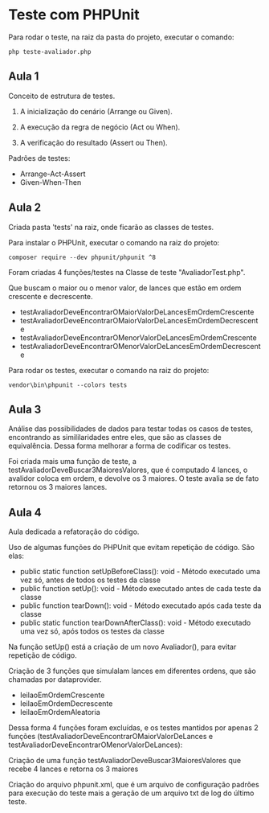 # Teste com PHPUnit

Para rodar o teste, na raiz da pasta do projeto, executar o comando:

````
php teste-avaliador.php
````

## Aula 1

Conceito de estrutura de testes.

1. A inicialização do cenário (Arrange ou Given).

2. A execução da regra de negócio (Act ou When).

3. A verificação do resultado (Assert ou Then).

Padrões de testes:
- Arrange-Act-Assert
- Given-When-Then

## Aula 2

Criada pasta 'tests' na raiz, onde ficarão as classes de testes.

Para instalar o PHPUnit, executar o comando na raiz do projeto:

````
composer require --dev phpunit/phpunit ^8
````

Foram criadas 4 funções/testes na Classe de teste "AvaliadorTest.php".

Que buscam o maior ou o menor valor, de lances que estão em ordem crescente e decrescente.

- testAvaliadorDeveEncontrarOMaiorValorDeLancesEmOrdemCrescente
- testAvaliadorDeveEncontrarOMaiorValorDeLancesEmOrdemDecrescente
- testAvaliadorDeveEncontrarOMenorValorDeLancesEmOrdemCrescente
- testAvaliadorDeveEncontrarOMenorValorDeLancesEmOrdemDecrescente


Para rodar os testes, executar o comando na raiz do projeto:

````
vendor\bin\phpunit --colors tests
````

## Aula 3

Análise das possibilidades de dados para testar todas os casos de testes, encontrando as simililaridades entre eles, que são as classes de equivalência. Dessa forma melhorar a forma de codificar os testes.

Foi criada mais uma função de teste, a testAvaliadorDeveBuscar3MaioresValores, que é computado 4 lances, o avalidor coloca em ordem, e devolve os 3 maiores. O teste avalia se de fato retornou os 3 maiores lances.

## Aula 4 

Aula dedicada a refatoração do código.

Uso de algumas funções do PHPUnit que evitam repetição de código. São elas:

- public static function setUpBeforeClass(): void - Método executado uma vez só, antes de todos os testes da classe
- public function setUp(): void - Método executado antes de cada teste da classe
- public function tearDown(): void - Método executado após cada teste da classe
- public static function tearDownAfterClass(): void - Método executado uma vez só, após todos os testes da classe

Na função setUp() está a criação de um novo Avaliador(), para evitar repetição de código.

Criação de 3 funções que simulalam lances em diferentes ordens, que são chamadas por dataprovider.
- leilaoEmOrdemCrescente
- leilaoEmOrdemDecrescente
- leilaoEmOrdemAleatoria

Dessa forma 4 funções foram excluídas, e os testes mantidos por apenas 2 funções (testAvaliadorDeveEncontrarOMaiorValorDeLances e testAvaliadorDeveEncontrarOMenorValorDeLances):

Criação de uma função testAvaliadorDeveBuscar3MaioresValores que recebe 4 lances e retorna os 3 maiores

Criação do arquivo phpunit.xml, que é um arquivo de configuração padrões para execução do teste mais a geração de um arquivo txt de log do último teste.
